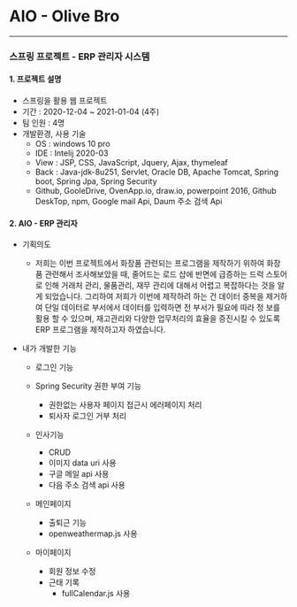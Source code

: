 # AIO - Olive Bro

---

### 스프링 프로젝트 - ERP 관리자 시스템

#### 1. 프로젝트 설명

- 스프링을 활용 웹 프로젝트
-   기간 : 2020-12-04 ~ 2021-01-04 (4주)
-   팀 인원 : 4명
-   개발환경, 사용 기술
    -   OS : windows 10 pro
    -   IDE : Intelij 2020-03
    -   View : JSP, CSS, JavaScript, Jquery, Ajax, thymeleaf
    -   Back : Java-jdk-8u251, Servlet, Oracle DB, Apache Tomcat, Spring boot, Spring Jpa, Spring Security
    -   Github, GooleDrive, OvenApp.io, draw.io, powerpoint 2016, Github DeskTop, npm, Google mail Api, Daum 주소 검색 Api

#### 2. AIO - ERP 관리자 

-   기획의도
    
    -   저희는 이번 프로젝트에서 화장품 관련되는 프로그램을 제작하기 위하여 화장품 관련해서 조사해보았을 때, 줄어드는 로드 샵에 반면에 급증하는 드럭 스토어로 인해 거래처 관리, 물품관리, 재무         관리에 대해서 어렵고 복잡하다는 것을 알게 되었습니다. 그리하여 저희가 이번에 제작하려 하는 건 데이터 중복을 제거하여 단일 데이터로 부서에서 데이터를 입력하면 전 부서가 필요에 따라 정         보를 활용 할 수 있으며, 재고관리와 다양한 업무처리의 효율을 증진시킬 수 있도록 ERP 프로그램을 제작하고자 하였습니다.
-   내가 개발한 기능
    -   로그인 기능
    -   Spring Security 권한 부여 기능
        - 권한없는 사용자 페이지 접근시 에러페이지 처리
        - 퇴사자 로그인 거부 처리
    -   인사기능
        - CRUD
        - 이미지 data uri 사용
        - 구글 메일 api 사용
        - 다음 주소 검색 api 사용
        
    -   메인페이지
        - 출퇴근 기능
        - openweathermap.js 사용
    -   마이페이지
        - 회원 정보 수정
        - 근태 기록
          - fullCalendar.js 사용
          

